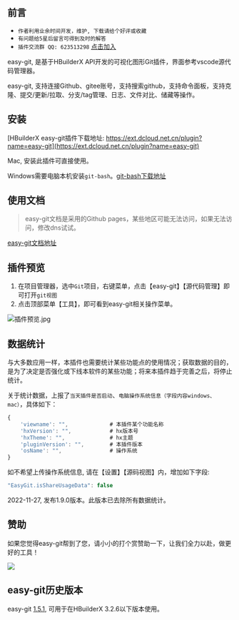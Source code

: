 
## 前言

- `作者利用业余时间开发，维护, 下载请给个好评或收藏`
- `有问题给5星后留言可得到及时的解答`
- `插件交流群 QQ: 623513298` [点击加入](https://qm.qq.com/cgi-bin/qm/qr?k=QRbb77rmIhpsh8OthaftVWfYZQdBr_Ir&jump_from=webapi)

easy-git, 是基于HBuilderX API开发的可视化图形Git插件，界面参考vscode源代码管理器。

easy-git, 支持连接Github、gitee账号，支持搜索github，支持命令面板，支持克隆、提交/更新/拉取、分支/tag管理、日志、文件对比、储藏等操作。

## 安装

[HBuilderX easy-git插件下载地址: https://ext.dcloud.net.cn/plugin?name=easy-git](https://ext.dcloud.net.cn/plugin?name=easy-git)

Mac, 安装此插件可直接使用。

Windows需要电脑本机安装`git-bash`。[git-bash下载地址](https://git-scm.com/download/win)

## 使用文档

> easy-git文档是采用的Github pages，某些地区可能无法访问，如果无法访问，修改dns试试。

[easy-git文档地址](https://easy-git.github.io/)


## 插件预览

1. 在项目管理器，选中`Git`项目，右键菜单，点击【easy-git】【源代码管理】即可打开`git视图`
2. 点击顶部菜单【工具】，即可看到easy-git相关操作菜单。

![插件预览.jpg](https://easy-git.github.io/static/intro.gif)


## 数据统计

与大多数应用一样，本插件也需要统计某些功能点的使用情况；获取数据的目的，是为了决定是否强化或下线本软件的某些功能；将来本插件趋于完善之后，将停止统计。

关于统计数据，上报了`当天插件是否启动`、`电脑操作系统信息（字段内容windows、mac）`，具体如下：

```js
{
    'viewname': "",             # 本插件某个功能名称
    'hxVersion': "",            # hx版本号
    'hxTheme': "",              # hx主题
    'pluginVersion': "",        # 本插件版本
    'osName': "",               # 操作系统
}
```

如不希望上传操作系统信息, 请在【设置】【源码视图】内，增加如下字段:

```js
"EasyGit.isShareUsageData": false
```

2022-11-27, 发布1.9.0版本。此版本已去除所有数据统计。

## 赞助

如果您觉得easy-git帮到了您，请小小的打个赏赞助一下，让我们全力以赴，做更好的工具！

![](https://easy-git.github.io/static/pay.png)

## easy-git历史版本

easy-git [1.5.1](https://ext-resource-aliyun.dcloud.net.cn/marketplace/6dd3ab20-d963-11ea-bde4-b179a75bf332/1.5.1/plugin.zip?v=1627393994), 可用于在HBuilderX 3.2.6以下版本使用。